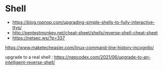 # Shell

* https://blog.ropnop.com/upgrading-simple-shells-to-fully-interactive-ttys/
* http://pentestmonkey.net/cheat-sheet/shells/reverse-shell-cheat-sheet
* https://netsec.ws/?p=337

https://www.maketecheasier.com/linux-command-line-history-incognito/

upgrade to a real shell : https://nepcodex.com/2021/06/upgrade-to-an-intelligent-reverse-shell/

